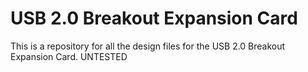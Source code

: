 # USB 2.0 Breakout Expansion Card
 This is a repository for all the design files for the USB 2.0 Breakout Expansion Card. UNTESTED
